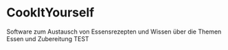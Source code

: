 # CookItYourself
Software zum Austausch von Essensrezepten und Wissen über die Themen Essen und Zubereitung
TEST